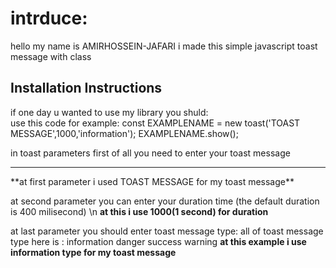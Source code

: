 # intrduce:
hello my name is AMIRHOSSEIN-JAFARI
i made this simple javascript toast message with class

## Installation Instructions
if one day u wanted to use my library you shuld:\
use this code for example:
 const EXAMPLENAME = new toast('TOAST MESSAGE',1000,'information');
 EXAMPLENAME.show();

 in toast parameters first of all you need to enter your toast message
 <hr>
 **at first parameter i used TOAST MESSAGE for my toast message**

at second parameter you can enter your duration time (the default duration is 400 milisecond)
\n
**at this i use 1000(1 second) for duration**


at last parameter you should enter toast message type:
all of toast message type here is :
information
danger
success
warning
**at this example i use information type for my toast message**
